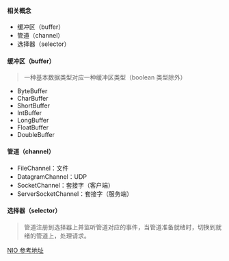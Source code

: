 #### 相关概念
* 缓冲区（buffer）
* 管道（channel）
* 选择器（selector）


#### 缓冲区（buffer）
> 一种基本数据类型对应一种缓冲区类型（boolean 类型除外）
* ByteBuffer
* CharBuffer
* ShortBuffer
* IntBuffer
* LongBuffer
* FloatBuffer
* DoubleBuffer

#### 管道（channel）
* FileChannel：文件
* DatagramChannel：UDP
* SocketChannel：套接字（客户端）
* ServerSocketChannel：套接字（服务端）

#### 选择器（selector）
> 管道注册到选择器上并监听管道对应的事件，当管道准备就绪时，切换到就绪的管道上，处理请求。



[NIO 参考地址](https://www.ibm.com/developerworks/cn/education/java/j-nio/j-nio.html)
